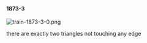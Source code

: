#### 1873-3
![train-1873-3-0.png](https://github.com/lil-lab/nlvr/raw/master/nlvr/train/images/48/train-1873-3-0.png "train-1873-3-0.png")

there are exactly two triangles not touching any edge